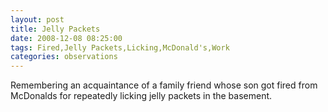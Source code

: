 ```yaml
---
layout: post
title: Jelly Packets
date: 2008-12-08 08:25:00
tags: Fired,Jelly Packets,Licking,McDonald's,Work
categories: observations
---
```


Remembering an acquaintance of a family friend whose son got fired from
McDonalds for repeatedly licking jelly packets in the basement.





